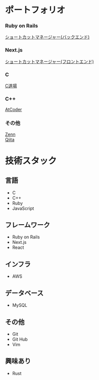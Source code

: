 # ポートフォリオ
### Ruby on Rails
[ショートカットマネージャー(バックエンド)](https://github.com/gostachan/shortcuts-main)

### Next.js
[ショートカットマネージャー(フロントエンド)](https://github.com/gostachan/shortcuts-main)

### C
[C道場](https://github.com/gostachan/C-Practice-Dojo)

### C++
[AtCoder](https://atcoder.jp/users/gostachan)

### その他
[Zenn](https://zenn.dev/gostachan)\
[Qiita](https://qiita.com/gostachan)

# 技術スタック
## 言語
* C
* C++
* Ruby
* JavaScript
## フレームワーク
* Ruby on Rails
* Next.js
* React
## インフラ
* AWS
## データベース
* MySQL
## その他
* Git
* Git Hub
* Vim
## 興味あり
* Rust
